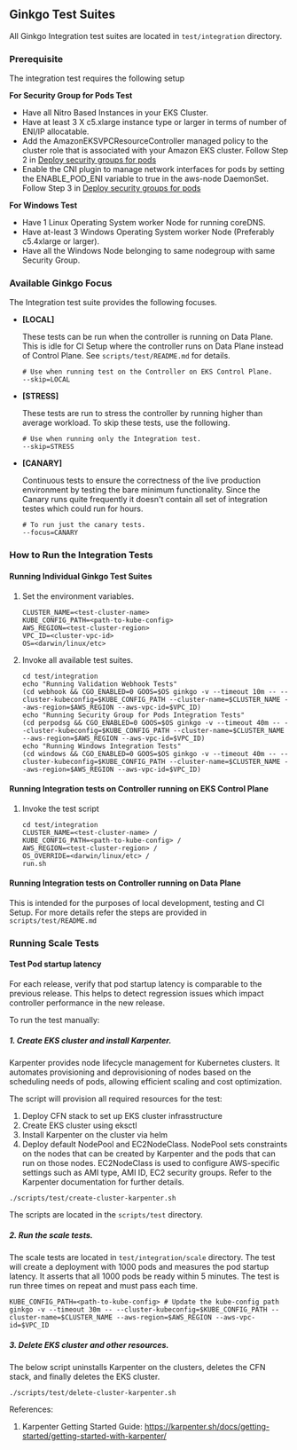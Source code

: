 ## Ginkgo Test Suites

All Ginkgo Integration test suites are located in `test/integration` directory.

### Prerequisite
The integration test requires the following setup

**For Security Group for Pods Test**
- Have all Nitro Based Instances in your EKS Cluster.
- Have at least 3 X c5.xlarge instance type or larger in terms of number of ENI/IP allocatable.
- Add the AmazonEKSVPCResourceController managed policy to the cluster role that is associated with your Amazon EKS cluster. Follow Step 2 in  [Deploy security groups for pods](https://docs.aws.amazon.com/eks/latest/userguide/security-groups-for-pods.html)
- Enable the CNI plugin to manage network interfaces for pods by setting the ENABLE_POD_ENI variable to true in the aws-node DaemonSet. Follow Step 3 in  [Deploy security groups for pods](https://docs.aws.amazon.com/eks/latest/userguide/security-groups-for-pods.html)

**For Windows Test**
- Have 1 Linux Operating System worker Node for running coreDNS.
- Have at-least 3 Windows Operating System worker Node (Preferably c5.4xlarge or larger).
- Have all the Windows Node belonging to same nodegroup with same Security Group.

### Available Ginkgo Focus

The Integration test suite provides the following focuses.

- **[LOCAL]** 
   
  These tests can be run when the controller is running on Data Plane. This is idle for CI Setup where the controller runs on Data Plane instead of Control Plane. See `scripts/test/README.md` for details.
  ```
  # Use when running test on the Controller on EKS Control Plane. 
  --skip=LOCAL 
  ```
- **[STRESS]**

  These tests are run to stress the controller by running higher than average workload. To skip these tests, use the following.
  ```
  # Use when running only the Integration test.
  --skip=STRESS
  ```
  
- **[CANARY]**

  Continuous tests to ensure the correctness of the live production environment by testing the bare minimum functionality. Since the Canary runs quite frequently it doesn't contain all set of integration testes which could run for hours.
    ```
    # To run just the canary tests.
    --focus=CANARY
    ```

### How to Run the Integration Tests

#### Running Individual Ginkgo Test Suites

1. Set the environment variables.
   ```
   CLUSTER_NAME=<test-cluster-name>
   KUBE_CONFIG_PATH=<path-to-kube-config>
   AWS_REGION=<test-cluster-region>
   VPC_ID=<cluster-vpc-id>
   OS=<darwin/linux/etc>
   ```
2. Invoke all available test suites.
   ```
   cd test/integration
   echo "Running Validation Webhook Tests"
   (cd webhook && CGO_ENABLED=0 GOOS=$OS ginkgo -v --timeout 10m -- --cluster-kubeconfig=$KUBE_CONFIG_PATH --cluster-name=$CLUSTER_NAME --aws-region=$AWS_REGION --aws-vpc-id=$VPC_ID)
   echo "Running Security Group for Pods Integration Tests"
   (cd perpodsg && CGO_ENABLED=0 GOOS=$OS ginkgo -v --timeout 40m -- --cluster-kubeconfig=$KUBE_CONFIG_PATH --cluster-name=$CLUSTER_NAME --aws-region=$AWS_REGION --aws-vpc-id=$VPC_ID)
   echo "Running Windows Integration Tests"
   (cd windows && CGO_ENABLED=0 GOOS=$OS ginkgo -v --timeout 40m -- --cluster-kubeconfig=$KUBE_CONFIG_PATH --cluster-name=$CLUSTER_NAME --aws-region=$AWS_REGION --aws-vpc-id=$VPC_ID)
   ```

#### Running Integration tests on Controller running on EKS Control Plane

1. Invoke the test script
   ```
   cd test/integration
   CLUSTER_NAME=<test-cluster-name> /
   KUBE_CONFIG_PATH=<path-to-kube-config> /
   AWS_REGION=<test-cluster-region> /
   OS_OVERRIDE=<darwin/linux/etc> /
   run.sh
   ```

#### Running Integration tests on Controller running on Data Plane

This is intended for the purposes of local development, testing and CI Setup. For more details refer the steps are provided in `scripts/test/README.md`

### Running Scale Tests

#### Test Pod startup latency
For each release, verify that pod startup latency is comparable to the previous release. This helps to detect regression issues which impact controller performance in the new release.

To run the test manually: 

##### 1. Create EKS cluster and install Karpenter.

Karpenter provides node lifecycle management for Kubernetes clusters. It automates provisioning and deprovisioning of nodes based on the scheduling needs of pods, allowing efficient scaling and cost optimization. 

The script will provision all required resources for the test: 
1. Deploy CFN stack to set up EKS cluster infrasstructure
2. Create EKS cluster using eksctl 
3. Install Karpenter on the cluster via helm
4. Deploy default NodePool and EC2NodeClass. NodePool sets constraints on the nodes that can be created by Karpenter and the pods that can run on those nodes. EC2NodeClass is used to configure AWS-specific settings such as AMI type, AMI ID, EC2 security groups. 
Refer to the Karpenter documentation for further details.
```
./scripts/test/create-cluster-karpenter.sh
```
The scripts are located in the `scripts/test` directory.

##### 2. Run the scale tests.

The scale tests are located in `test/integration/scale` directory. The test will create a deployment with 1000 pods and measures the pod startup latency. It asserts that all 1000 pods be ready within 5 minutes. The test is run three times on repeat and must pass each time. 
```
KUBE_CONFIG_PATH=<path-to-kube-config> # Update the kube-config path
ginkgo -v --timeout 30m -- --cluster-kubeconfig=$KUBE_CONFIG_PATH --cluster-name=$CLUSTER_NAME --aws-region=$AWS_REGION --aws-vpc-id=$VPC_ID
```

##### 3. Delete EKS cluster and other resources.

The below script uninstalls Karpenter on the clusters, deletes the CFN stack, and finally deletes the EKS cluster.
```
./scripts/test/delete-cluster-karpenter.sh
```

References:
1. Karpenter Getting Started Guide: https://karpenter.sh/docs/getting-started/getting-started-with-karpenter/